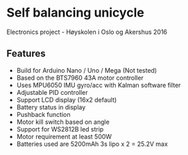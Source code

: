 # Self balancing unicycle
Electronics project - Høyskolen i Oslo og Akershus 2016
## Features

* Build for Arduino Nano / Uno / Mega (Not tested)
* Based on the BTS7960 43A motor controller
* Uses MPU6050 IMU gyro/acc with Kalman software filter
* Adjustable PID controller 
* Support LCD display (16x2 default)
* Battery status in display
* Pushback function
* Motor kill switch based on angle
* Support for WS2812B led strip
* Motor requirement at least 500W
* Batteries used are 5200mAh 3s lipo x 2 = 25.2V max
